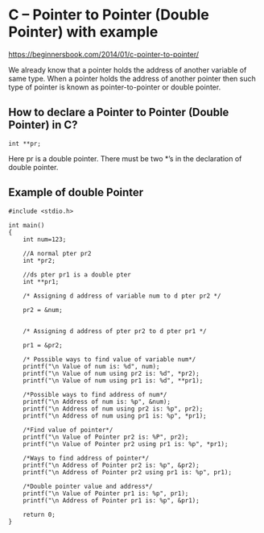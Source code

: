 # C – Pointer to Pointer (Double Pointer) with example
https://beginnersbook.com/2014/01/c-pointer-to-pointer/  

We already know that a pointer holds the address of another variable of same type. When a pointer holds the address of another pointer then such type of pointer is known as pointer-to-pointer or double pointer.  

## How to declare a Pointer to Pointer (Double Pointer) in C?
```
int **pr;
```
Here pr is a double pointer. There must be two *’s in the declaration of double pointer.

## Example of double Pointer
```
#include <stdio.h>

int main()
{
    int num=123;

    //A normal pter pr2
    int *pr2;

    //ds pter pr1 is a double pter
    int **pr1;

    /* Assigning d address of variable num to d pter pr2 */

    pr2 = &num;


    /* Assigning d address of pter pr2 to d pter pr1 */

    pr1 = &pr2;

    /* Possible ways to find value of variable num*/
    printf("\n Value of num is: %d", num);
    printf("\n Value of num using pr2 is: %d", *pr2);
    printf("\n Value of num using pr1 is: %d", **pr1);

    /*Possible ways to find address of num*/
    printf("\n Address of num is: %p", &num);
    printf("\n Address of num using pr2 is: %p", pr2);
    printf("\n Address of num using pr1 is: %p", *pr1);

    /*Find value of pointer*/
    printf("\n Value of Pointer pr2 is: %P", pr2);
    printf("\n Value of Pointer pr2 using pr1 is: %p", *pr1);

    /*Ways to find address of pointer*/
    printf("\n Address of Pointer pr2 is: %p", &pr2);
    printf("\n Address of Pointer pr2 using pr1 is: %p", pr1);

    /*Double pointer value and address*/
    printf("\n Value of Pointer pr1 is: %p", pr1);
    printf("\n Address of Pointer pr1 is: %p", &pr1);

    return 0;
}
```